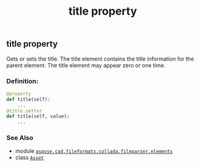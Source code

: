 ﻿---
title: title property
second_title: Aspose.CAD for Python via .NET API References
description: 
type: docs
weight: 110
url: /python-net/aspose.cad.fileformats.collada.fileparser.elements/asset/title/
is_root: false
---

## title property


Gets or sets the title.
The title element contains the title information for the parent element.
The title element may appear zero or one time.
### Definition:
```python
@property
def title(self):
    ...
@title.setter
def title(self, value):
    ...
```

### See Also
* module [`aspose.cad.fileformats.collada.fileparser.elements`](../../)
* class [`Asset`](/cad/python-net/aspose.cad.fileformats.collada.fileparser.elements/asset)
